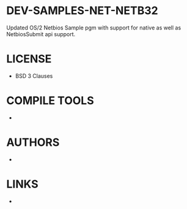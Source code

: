 # DEV-SAMPLES-NET-NETB32
Updated OS/2 Netbios Sample pgm with support for native as well as NetbiosSubmit api support.

LICENSE
===============
* BSD 3 Clauses

COMPILE TOOLS
===============
* 
 
AUTHORS
===============
* 

LINKS
===============
* 
